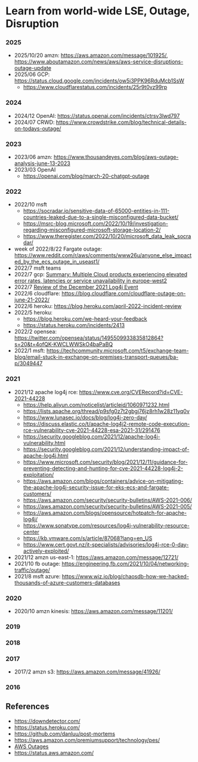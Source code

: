
# Learn from world-wide LSE, Outage, Disruption

### 2025
* 2025/10/20 amzn: https://aws.amazon.com/message/101925/, https://www.aboutamazon.com/news/aws/aws-service-disruptions-outage-update 
* 2025/06 GCP: https://status.cloud.google.com/incidents/ow5i3PPK96RduMcb1SsW
  - https://www.cloudflarestatus.com/incidents/25r9t0vz99rp
### 2024
* 2024/12 OpenAI: https://status.openai.com/incidents/ctrsv3lwd797
* 2024/07 CRWD: https://www.crowdstrike.com/blog/technical-details-on-todays-outage/
### 2023
* 2023/06 amzn: https://www.thousandeyes.com/blog/aws-outage-analysis-june-13-2023
* 2023/03 OpenAI
  - https://openai.com/blog/march-20-chatgpt-outage
### 2022
* 2022/10 msft 
  - https://socradar.io/sensitive-data-of-65000-entities-in-111-countries-leaked-due-to-a-single-misconfigured-data-bucket/
  - https://msrc-blog.microsoft.com/2022/10/19/investigation-regarding-misconfigured-microsoft-storage-location-2/
  - https://www.theregister.com/2022/10/20/microsoft_data_leak_socradar/
* week of 2022/8/22 Fargate outage: https://www.reddit.com/r/aws/comments/www26u/anyone_else_impacted_by_the_ecs_outage_in_useast1/ 
* 2022/7 msft teams
* 2022/7 gcp: [Summary: Multiple Cloud products experiencing elevated error rates, latencies or service unavailability in europe-west2](https://status.cloud.google.com/incidents/fmEL9i2fArADKawkZAa2)
* 2022/7 [Review of the December 2021 Log4j Event](https://www.cisa.gov/sites/default/files/publications/CSRB-Report-on-Log4-July-11-2022_508.pdf)
* 2022/6 cloudflare: https://blog.cloudflare.com/cloudflare-outage-on-june-21-2022/
* 2022/6 heroku: https://blog.heroku.com/april-2022-incident-review
* 2022/5 heroku: 
  - https://blog.heroku.com/we-heard-your-feedback
  - https://status.heroku.com/incidents/2413
* 2022/2 opensea: https://twitter.com/opensea/status/1495509933835812864?s=20&t=4ofQK-KWCLWWSkO4baPaBQ
* 2022/1 msft: https://techcommunity.microsoft.com/t5/exchange-team-blog/email-stuck-in-exchange-on-premises-transport-queues/ba-p/3049447

### 2021
* 2021/12 apache log4j rce: https://www.cve.org/CVERecord?id=CVE-2021-44228 
  - https://help.aliyun.com/noticelist/articleid/1060971232.html
  - https://lists.apache.org/thread/p9sfg0z7t2gbgj76jz8rh1w28z11yq0v
  - https://www.lunasec.io/docs/blog/log4j-zero-day/ 
  - https://discuss.elastic.co/t/apache-log4j2-remote-code-execution-rce-vulnerability-cve-2021-44228-esa-2021-31/291476
  - https://security.googleblog.com/2021/12/apache-log4j-vulnerability.html
  - https://security.googleblog.com/2021/12/understanding-impact-of-apache-log4j.html 
  - https://www.microsoft.com/security/blog/2021/12/11/guidance-for-preventing-detecting-and-hunting-for-cve-2021-44228-log4j-2-exploitation/
  - https://aws.amazon.com/blogs/containers/advice-on-mitigating-the-apache-log4j-security-issue-for-eks-ecs-and-fargate-customers/
  - https://aws.amazon.com/security/security-bulletins/AWS-2021-006/
  - https://aws.amazon.com/security/security-bulletins/AWS-2021-005/
  - https://aws.amazon.com/blogs/opensource/hotpatch-for-apache-log4j/
  - https://www.sonatype.com/resources/log4j-vulnerability-resource-center
  - https://kb.vmware.com/s/article/87068?lang=en_US 
  - https://www.cert.govt.nz/it-specialists/advisories/log4j-rce-0-day-actively-exploited/
* 2021/12 amzn us-east-1: https://aws.amazon.com/message/12721/
* 2021/10 fb outage: https://engineering.fb.com/2021/10/04/networking-traffic/outage/
* 2021/8 msft azure: https://www.wiz.io/blog/chaosdb-how-we-hacked-thousands-of-azure-customers-databases

### 2020
* 2020/10 amzn kinesis: https://aws.amazon.com/message/11201/

### 2019

### 2018

### 2017
* 2017/2 amzn s3: https://aws.amazon.com/message/41926/

### 2016

## References 
* https://downdetector.com/
* https://status.heroku.com/
* https://github.com/danluu/post-mortems
* https://aws.amazon.com/premiumsupport/technology/pes/ 
* [AWS Outages](https://docs.google.com/spreadsheets/d/1Gcq_h760CgINKjuwj7WuRmLXHIdvsUdzNQCg0g4QvVs/edit#gid=0)
* https://status.aws.amazon.com/
